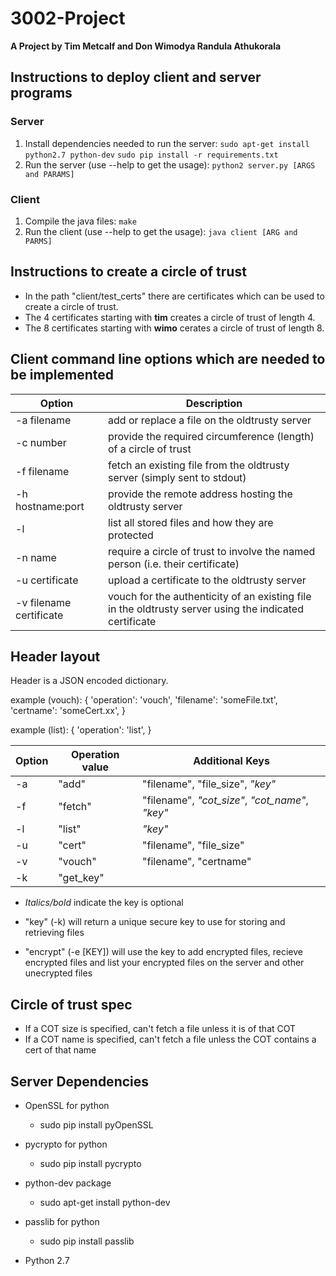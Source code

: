 # 3002-Project

**A Project by Tim Metcalf and Don Wimodya Randula Athukorala**

## Instructions to deploy client and server programs
### Server
1. Install dependencies needed to run the server:
   ```sudo apt-get install python2.7 python-dev```
   ```sudo pip install -r requirements.txt```
2. Run the server (use --help to get the usage):
   `python2 server.py [ARGS and PARAMS]`

### Client
1. Compile the java files:
   `make`
2. Run the client (use --help to get the usage):
   `java client [ARG and PARMS]`

## Instructions to create a circle of trust
- In the path "client/test_certs" there are certificates which can be used to create a circle of trust.
- The 4 certificates starting with **tim** creates a circle of trust of length 4.
- The 8 certificates starting with **wimo** cerates a circle of trust of length 8.

## Client command line options which are needed to be implemented
| Option | Description |
| ------ | ----------- |
| -a filename | add or replace a file on the oldtrusty server
| -c number | provide the required circumference (length) of a circle of trust
| -f filename | fetch an existing file from the oldtrusty server (simply sent to stdout)
| -h hostname:port | provide the remote address hosting the oldtrusty server
| -l | list all stored files and how they are protected
| -n name | require a circle of trust to involve the named person (i.e. their certificate)
| -u certificate | upload a certificate to the oldtrusty server
| -v filename certificate | vouch for the authenticity of an existing file in the oldtrusty server using the indicated certificate

## Header layout
Header is a JSON encoded dictionary.

example (vouch):
{
  'operation': 'vouch',
  'filename': 'someFile.txt',
  'certname': 'someCert.xx',
}

example (list):
{
  'operation': 'list',
}

| Option | Operation value | Additional Keys |
| ------ | --------------- | --------------- |
| -a | "add" | "filename", "file_size", _"key"_
| -f | "fetch" | "filename", _"cot_size"_, _"cot_name"_, _"key"_
| -l | "list" | _"key"_
| -u | "cert" | "filename", "file_size"
| -v | "vouch" | "filename", "certname"
| -k | "get_key" |
- _Italics/bold_ indicate the key is optional

- "key" (-k) will return a unique secure key to use for storing and retrieving files
- "encrypt" (-e [KEY]) will use the key to add encrypted files, recieve encrypted files and list your encrypted files on the server and other unecrypted files

## Circle of trust spec
- If a COT size is specified, can't fetch a file unless it is of that COT
- If a COT name is specified, can't fetch a file unless the COT contains a cert of that name

## Server Dependencies
- OpenSSL for python
  - sudo pip install pyOpenSSL

- pycrypto for python
  - sudo pip install pycrypto

- python-dev package
  - sudo apt-get install python-dev

- passlib for python
  - sudo pip install passlib

- Python 2.7
